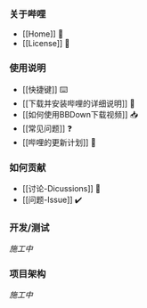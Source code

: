 ### 关于哔哩

* [[Home]] 🐣
* [[License]] 📃

### 使用说明

* [[快捷键]] ⌨️
* [[下载并安装哔哩的详细说明]] 🎏
* [[如何使用BBDown下载视频]] 📥
* [[常见问题]] ❓
* [[哔哩的更新计划]] 🎢

### 如何贡献

* [[讨论-Dicussions]] 💬
* [[问题-Issue]] ✔️

### 开发/测试

*施工中*

### 项目架构

*施工中*